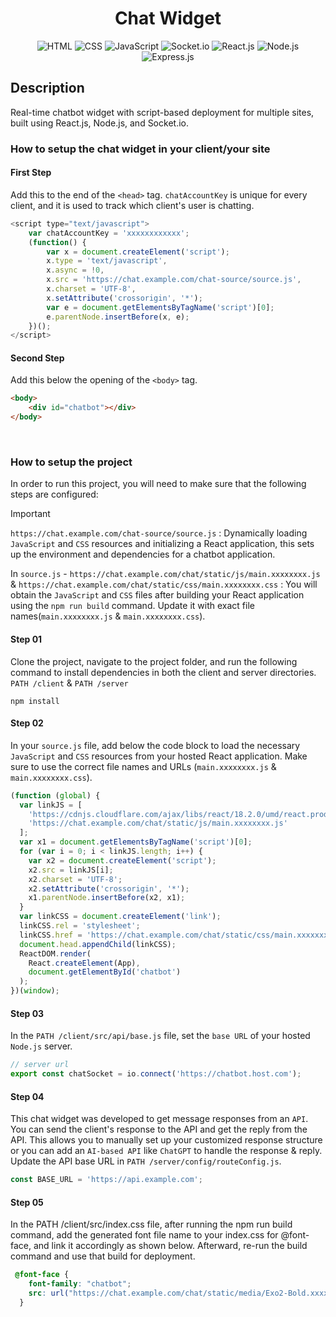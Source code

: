 <h1 align="center">Chat Widget</h1>
<div align="center">
    
![HTML](https://img.shields.io/badge/HTML-e54b20?style=flat&logo=html5&logoColor=white)
![CSS](https://img.shields.io/badge/CSS-%231572B6?style=flat&logo=css3&logoColor=white&color=1572B6)
![JavaScript](https://img.shields.io/badge/JavaScript-%23323330.svg?style=flat&logo=javascript&logoColor=%23F7DF1E&)
![Socket.io](https://img.shields.io/badge/-Socket.io-010101?style=flat&logo=socket.io)
![React.js](https://img.shields.io/badge/React.js-%23169fca?style=flat&logo=react&logoColor=white)
![Node.js](https://img.shields.io/badge/Node.js-5fa04f?style=flat&logo=node.js&logoColor=white&labelColor=#323330)
![Express.js](https://img.shields.io/badge/Express.js-%23404d59.svg?style=flate&logo=express&logoColor=%2361DAFB)
    
</div>

## Description
Real-time chatbot widget with script-based deployment for multiple sites, built using React.js, Node.js, and Socket.io.

### How to setup the chat widget in your client/your site

#### First Step
Add this to the end of the `<head>` tag.
`chatAccountKey` is unique for every client, and it is used to track which client's user is chatting.
```js
<script type="text/javascript"> 
    var chatAccountKey = 'xxxxxxxxxxxx';
    (function() {
        var x = document.createElement('script');
        x.type = 'text/javascript',
        x.async = !0,
        x.src = 'https://chat.example.com/chat-source/source.js',
        x.charset = 'UTF-8',
        x.setAttribute('crossorigin', '*');
        var e = document.getElementsByTagName('script')[0];
        e.parentNode.insertBefore(x, e);
    })();
</script>
```
#### Second Step
Add this below the opening of the `<body>` tag.
```HTML
<body>
    <div id="chatbot"></div>
</body>
```
&nbsp;
### How to setup the project
In order to run this project, you will need to make sure that the following steps are configured:
> [!IMPORTANT]
> `https://chat.example.com/chat-source/source.js` : Dynamically loading `JavaScript` and `CSS` resources and initializing a React application, this sets up the environment and dependencies for a chatbot application.
>
> In `source.js` - `https://chat.example.com/chat/static/js/main.xxxxxxxx.js` & `https://chat.example.com/chat/static/css/main.xxxxxxxx.css` : You will obtain the `JavaScript` and `CSS` files after building your React application using the `npm run build` command. Update it with exact file names(`main.xxxxxxxx.js` & `main.xxxxxxxx.css`). 

#### Step 01
Clone the project, navigate to the project folder, and run the following command to install dependencies in both the client and server directories. `PATH /client` & `PATH /server`
```console
npm install
```

#### Step 02
In your `source.js` file, add below the code block to load the necessary `JavaScript` and `CSS` resources from your hosted React application. Make sure to use the correct file names and URLs (`main.xxxxxxxx.js` & `main.xxxxxxxx.css`).
```js
(function (global) {
  var linkJS = [
    'https://cdnjs.cloudflare.com/ajax/libs/react/18.2.0/umd/react.production.min.js',
    'https://chat.example.com/chat/static/js/main.xxxxxxxx.js'
  ];
  var x1 = document.getElementsByTagName('script')[0];
  for (var i = 0; i < linkJS.length; i++) {
    var x2 = document.createElement('script');
    x2.src = linkJS[i];
    x2.charset = 'UTF-8';
    x2.setAttribute('crossorigin', '*');
    x1.parentNode.insertBefore(x2, x1);
  }
  var linkCSS = document.createElement('link');
  linkCSS.rel = 'stylesheet';
  linkCSS.href = 'https://chat.example.com/chat/static/css/main.xxxxxxxx.css';
  document.head.appendChild(linkCSS);
  ReactDOM.render(
    React.createElement(App),
    document.getElementById('chatbot')
  );
})(window);
```

#### Step 03
In the `PATH /client/src/api/base.js` file, set the `base URL` of your hosted `Node.js` server.
```js
// server url
export const chatSocket = io.connect('https://chatbot.host.com');
```

#### Step 04
This chat widget was developed to get message responses from an `API`. You can send the client's response to the API and get the reply from the API. This allows you to manually set up your customized response structure or you can add an `AI-based API` like `ChatGPT` to handle the response & reply. Update the API base URL in `PATH /server/config/routeConfig.js`.
```js
const BASE_URL = 'https://api.example.com';
```

#### Step 05
In the PATH /client/src/index.css file, after running the npm run build command, add the generated font file name to your index.css for @font-face, and link it accordingly as shown below. Afterward, re-run the build command and use that build for deployment.
```css
 @font-face {
    font-family: "chatbot";
    src: url("https://chat.example.com/chat/static/media/Exo2-Bold.xxxxxxxx.ttf") format("truetype");
  }
```
